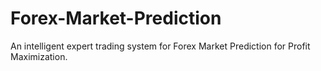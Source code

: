 # Forex-Market-Prediction
An intelligent expert trading system for Forex Market Prediction for Profit Maximization.
